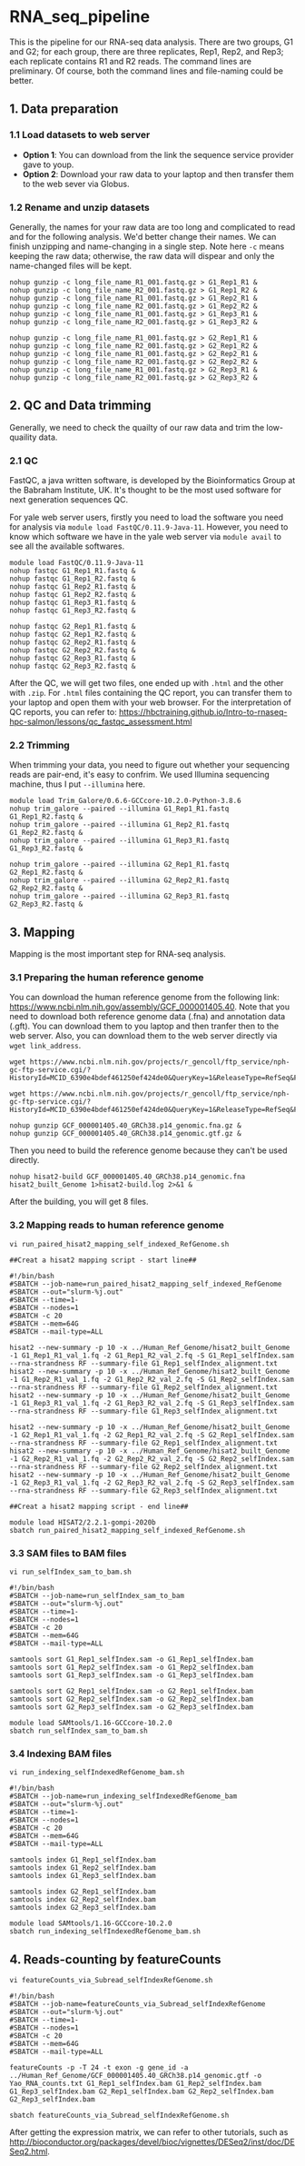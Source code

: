 # RNA_seq_pipeline
This is the pipeline for our RNA-seq data analysis. There are two groups, G1 and G2; for each group, there are three replicates, Rep1, Rep2, and Rep3; each replicate contains R1 and R2 reads. The command lines are preliminary. Of course, both the command lines and file-naming could be better.
## 1. Data preparation
### 1.1 Load datasets to web server

- **Option 1**: You can download from the link the sequence service provider gave to youp.
- **Option 2**: Download your raw data to your laptop and then transfer them to the web sever via Globus.

### 1.2 Rename and unzip datasets
Generally, the names for your raw data are too long and complicated to read and for the following analysis. We'd better change their names. We can finish unzipping and name-changing in a single step. Note here `-c` means keeping the raw data; otherwise, the raw data will dispear and only the name-changed files will be kept.
```
nohup gunzip -c long_file_name_R1_001.fastq.gz > G1_Rep1_R1 &
nohup gunzip -c long_file_name_R2_001.fastq.gz > G1_Rep1_R2 &
nohup gunzip -c long_file_name_R1_001.fastq.gz > G1_Rep2_R1 &
nohup gunzip -c long_file_name_R2_001.fastq.gz > G1_Rep2_R2 &
nohup gunzip -c long_file_name_R1_001.fastq.gz > G1_Rep3_R1 &
nohup gunzip -c long_file_name_R2_001.fastq.gz > G1_Rep3_R2 &

nohup gunzip -c long_file_name_R1_001.fastq.gz > G2_Rep1_R1 &
nohup gunzip -c long_file_name_R2_001.fastq.gz > G2_Rep1_R2 &
nohup gunzip -c long_file_name_R1_001.fastq.gz > G2_Rep2_R1 &
nohup gunzip -c long_file_name_R2_001.fastq.gz > G2_Rep2_R2 &
nohup gunzip -c long_file_name_R1_001.fastq.gz > G2_Rep3_R1 &
nohup gunzip -c long_file_name_R2_001.fastq.gz > G2_Rep3_R2 &
```
## 2. QC and Data trimming
Generally, we need to check the quailty of our raw data and trim the low-quaility data. 
### 2.1 QC
FastQC, a java written software, is developed by the Bioinformatics Group at the Babraham Institute, UK. It's thought to be the most used software for next generation sequences QC.

For yale web server users, firstly you need to load the software you need for analysis via `module load FastQC/0.11.9-Java-11`. However, you need to know which software we have in the yale web server via `module avail` to see all the available softwares.
```
module load FastQC/0.11.9-Java-11
nohup fastqc G1_Rep1_R1.fastq &
nohup fastqc G1_Rep1_R2.fastq &
nohup fastqc G1_Rep2_R1.fastq &
nohup fastqc G1_Rep2_R2.fastq &
nohup fastqc G1_Rep3_R1.fastq &
nohup fastqc G1_Rep3_R2.fastq &

nohup fastqc G2_Rep1_R1.fastq &
nohup fastqc G2_Rep1_R2.fastq &
nohup fastqc G2_Rep2_R1.fastq &
nohup fastqc G2_Rep2_R2.fastq &
nohup fastqc G2_Rep3_R1.fastq &
nohup fastqc G2_Rep3_R2.fastq &
```
After the QC, we will get two files, one ended up with `.html` and the other with `.zip`. For `.html` files containing the QC report, you can transfer them to your laptop and open them with your web browser. For the interpretation of QC reports, you can refer to: https://hbctraining.github.io/Intro-to-rnaseq-hpc-salmon/lessons/qc_fastqc_assessment.html

### 2.2 Trimming
When trimming your data, you need to figure out whether your sequencing reads are pair-end, it's easy to confrim. We used Illumina sequencing machine, thus I put `--illumina` here.
```
module load Trim_Galore/0.6.6-GCCcore-10.2.0-Python-3.8.6
nohup trim_galore --paired --illumina G1_Rep1_R1.fastq G1_Rep1_R2.fastq &
nohup trim_galore --paired --illumina G1_Rep2_R1.fastq G1_Rep2_R2.fastq &
nohup trim_galore --paired --illumina G1_Rep3_R1.fastq G1_Rep3_R2.fastq &

nohup trim_galore --paired --illumina G2_Rep1_R1.fastq G2_Rep1_R2.fastq &
nohup trim_galore --paired --illumina G2_Rep2_R1.fastq G2_Rep2_R2.fastq &
nohup trim_galore --paired --illumina G2_Rep3_R1.fastq G2_Rep3_R2.fastq &
```
## 3. Mapping
Mapping is the most important step for RNA-seq analysis.
### 3.1 Preparing the human reference genome
You can download the human reference genome from the following link: https://www.ncbi.nlm.nih.gov/assembly/GCF_000001405.40. Note that you need to download both reference genome data (.fna) and annotation data (.gft). You can download them to you laptop and then tranfer then to the web server. Also, you can download them to the web server directly via `wget link_address`.

```
wget https://www.ncbi.nlm.nih.gov/projects/r_gencoll/ftp_service/nph-gc-ftp-service.cgi/?HistoryId=MCID_6390e4bdef461250ef424de0&QueryKey=1&ReleaseType=RefSeq&FileType=GENOME_FASTA&Flat=true

wget https://www.ncbi.nlm.nih.gov/projects/r_gencoll/ftp_service/nph-gc-ftp-service.cgi/?HistoryId=MCID_6390e4bdef461250ef424de0&QueryKey=1&ReleaseType=RefSeq&FileType=GENOME_GTF&Flat=true

nohup gunzip GCF_000001405.40_GRCh38.p14_genomic.fna.gz &
nohup gunzip GCF_000001405.40_GRCh38.p14_genomic.gtf.gz &
```
Then you need to build the reference genome because they can't be used directly.
```
nohup hisat2-build GCF_000001405.40_GRCh38.p14_genomic.fna hisat2_built_Genome 1>hisat2-build.log 2>&1 &
```
After the building, you will get 8 files.
### 3.2 Mapping reads to human reference genome
```
vi run_paired_hisat2_mapping_self_indexed_RefGenome.sh

##Creat a hisat2 mapping script - start line##

#!/bin/bash
#SBATCH --job-name=run_paired_hisat2_mapping_self_indexed_RefGenome
#SBATCH --out="slurm-%j.out"
#SBATCH --time=1-
#SBATCH --nodes=1
#SBATCH -c 20
#SBATCH --mem=64G
#SBATCH --mail-type=ALL

hisat2 --new-summary -p 10 -x ../Human_Ref_Genome/hisat2_built_Genome -1 G1_Rep1_R1_val_1.fq -2 G1_Rep1_R2_val_2.fq -S G1_Rep1_selfIndex.sam --rna-strandness RF --summary-file G1_Rep1_selfIndex_alignment.txt
hisat2 --new-summary -p 10 -x ../Human_Ref_Genome/hisat2_built_Genome -1 G1_Rep2_R1_val_1.fq -2 G1_Rep2_R2_val_2.fq -S G1_Rep2_selfIndex.sam --rna-strandness RF --summary-file G1_Rep2_selfIndex_alignment.txt
hisat2 --new-summary -p 10 -x ../Human_Ref_Genome/hisat2_built_Genome -1 G1_Rep3_R1_val_1.fq -2 G1_Rep3_R2_val_2.fq -S G1_Rep3_selfIndex.sam --rna-strandness RF --summary-file G1_Rep3_selfIndex_alignment.txt

hisat2 --new-summary -p 10 -x ../Human_Ref_Genome/hisat2_built_Genome -1 G2_Rep1_R1_val_1.fq -2 G2_Rep1_R2_val_2.fq -S G2_Rep1_selfIndex.sam --rna-strandness RF --summary-file G2_Rep1_selfIndex_alignment.txt
hisat2 --new-summary -p 10 -x ../Human_Ref_Genome/hisat2_built_Genome -1 G2_Rep2_R1_val_1.fq -2 G2_Rep2_R2_val_2.fq -S G2_Rep2_selfIndex.sam --rna-strandness RF --summary-file G2_Rep2_selfIndex_alignment.txt
hisat2 --new-summary -p 10 -x ../Human_Ref_Genome/hisat2_built_Genome -1 G2_Rep3_R1_val_1.fq -2 G2_Rep3_R2_val_2.fq -S G2_Rep3_selfIndex.sam --rna-strandness RF --summary-file G2_Rep3_selfIndex_alignment.txt

##Creat a hisat2 mapping script - end line##

module load HISAT2/2.2.1-gompi-2020b
sbatch run_paired_hisat2_mapping_self_indexed_RefGenome.sh
```
### 3.3 SAM files to BAM files
```
vi run_selfIndex_sam_to_bam.sh

#!/bin/bash
#SBATCH --job-name=run_selfIndex_sam_to_bam
#SBATCH --out="slurm-%j.out"
#SBATCH --time=1-
#SBATCH --nodes=1
#SBATCH -c 20
#SBATCH --mem=64G
#SBATCH --mail-type=ALL

samtools sort G1_Rep1_selfIndex.sam -o G1_Rep1_selfIndex.bam
samtools sort G1_Rep2_selfIndex.sam -o G1_Rep2_selfIndex.bam
samtools sort G1_Rep3_selfIndex.sam -o G1_Rep3_selfIndex.bam

samtools sort G2_Rep1_selfIndex.sam -o G2_Rep1_selfIndex.bam
samtools sort G2_Rep2_selfIndex.sam -o G2_Rep2_selfIndex.bam
samtools sort G2_Rep3_selfIndex.sam -o G2_Rep3_selfIndex.bam

module load SAMtools/1.16-GCCcore-10.2.0
sbatch run_selfIndex_sam_to_bam.sh
```
### 3.4 Indexing BAM files
```
vi run_indexing_selfIndexedRefGenome_bam.sh

#!/bin/bash
#SBATCH --job-name=run_indexing_selfIndexedRefGenome_bam
#SBATCH --out="slurm-%j.out"
#SBATCH --time=1-
#SBATCH --nodes=1
#SBATCH -c 20
#SBATCH --mem=64G
#SBATCH --mail-type=ALL

samtools index G1_Rep1_selfIndex.bam
samtools index G1_Rep2_selfIndex.bam
samtools index G1_Rep3_selfIndex.bam

samtools index G2_Rep1_selfIndex.bam
samtools index G2_Rep2_selfIndex.bam
samtools index G2_Rep3_selfIndex.bam

module load SAMtools/1.16-GCCcore-10.2.0
sbatch run_indexing_selfIndexedRefGenome_bam.sh 
```
## 4. Reads-counting by featureCounts
```
vi featureCounts_via_Subread_selfIndexRefGenome.sh

#!/bin/bash
#SBATCH --job-name=featureCounts_via_Subread_selfIndexRefGenome
#SBATCH --out="slurm-%j.out"
#SBATCH --time=1-
#SBATCH --nodes=1
#SBATCH -c 20
#SBATCH --mem=64G
#SBATCH --mail-type=ALL

featureCounts -p -T 24 -t exon -g gene_id -a ../Human_Ref_Genome/GCF_000001405.40_GRCh38.p14_genomic.gtf -o Yao_RNA_counts.txt G1_Rep1_selfIndex.bam G1_Rep2_selfIndex.bam G1_Rep3_selfIndex.bam G2_Rep1_selfIndex.bam G2_Rep2_selfIndex.bam G2_Rep3_selfIndex.bam

sbatch featureCounts_via_Subread_selfIndexRefGenome.sh
```

After getting the expression matrix, we can refer to other tutorials, such as http://bioconductor.org/packages/devel/bioc/vignettes/DESeq2/inst/doc/DESeq2.html.
